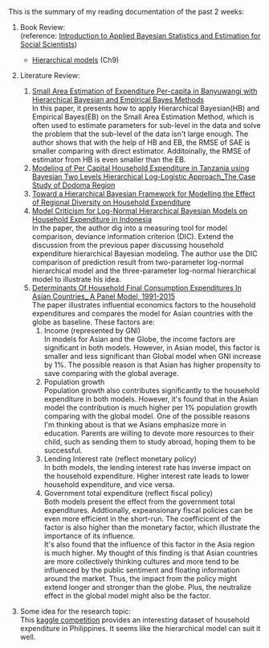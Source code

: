 This is the summary of my reading documentation of the past 2 weeks:<br/>

1. Book Review:<br/>(reference: [Introduction to Applied Bayesian Statistics and Estimation for Social Scientists](https://www.springer.com/gp/book/9780387712642))
   * [Hierarchical models](https://github.com/EnChiSu/Master-Thesis/blob/master/Check%20Point%203/Hierarchical%20Models.md) (Ch9)


2. Literature Review:<br/>
   1. [Small Area Estimation of Expenditure Per-capita in Banyuwangi with Hierarchical Bayesian and Empirical Bayes Methods](http://iptek.its.ac.id/index.php/jos/article/view/3185)<br/>
   In this paper, it presents how to apply Hierarchical Bayesian(HB) and Empirical Bayes(EB) on the Small Area Estimation Method, which is often used to estimate parameters for sub-level in the data and solve the problem that the sub-level of the data isn't large enough. The author shows that with the help of HB and EB, the RMSE of SAE is smaller comparing with direct estimator. Additoinally, the RMSE of estimator from HB is even smaller than the EB. <br/>
   2. [Modeling of Per Capital Household Expenditure in Tanzania using Bayesian Two Levels Hierarchical Log-Logistic Approach_The Case Study of Dodoma Region](http://sersc.org/journals/index.php/IJAST/article/view/22911)
   3. [Toward a Hierarchical Bayesian Framework for Modelling the Effect of Regional Diversity on Household Expenditure](https://www.researchgate.net/publication/274008292_Toward_a_Hierarchical_Bayesian_Framework_for_Modelling_the_Effect_of_Regional_Diversity_on_Household_Expenditure)
   4. [Model Criticism for Log-Normal Hierarchical Bayesian Models on Household Expenditure in Indonesia](https://ieeexplore.ieee.org/document/6396521)<br/>
   In the paper, the author dig into a measuring tool for model comparison, deviance information criterion (DIC). Extend the discussion from the previous paper discussing household expenditure hierarchical Bayesian modeling. The author use the DIC comparison of prediction result from two-parameter log-normal hierarchical model and the three-parameter log-normal hierarchical model to illustrate his idea.
   5. [Determinants Of Household Final Consumption Expenditures In Asian Countries_ A Panel Model, 1991-2015](https://ideas.repec.org/a/eaa/aeinde/v18y2018i1_8.html)<br/>
   The paper illustrates influential economics factors to the household expenditures and compares the model for Asian countries with the globe as baseline. These factors are:
      1. Income (represented by GNI)<br/>
      In models for Asian and the Globe, the income factors are significant in both models. However, in Asian model, this factor is smaller and less significant than Global model when GNI increase by 1%. The possible reason is that Asian has higher propensity to save comparing with the global average.
      2. Population growth<br/>
      Population growth also contributes significantly to the household expenditure in both models. However, it's found that in the Asian model the contribution is much higher per 1% population growth comparing with the global model. One of the possible reasons I'm thinking about is that we Asians emphasize more in education. Parents are willing to devote more resources to their child, such as sending them to study abroad, hoping them to be successful. 
      3. Lending Interest rate (reflect monetary policy)<br/>
      In both models, the lending interest rate has inverse impact on the household expenditure. Higher interest rate leads to lower household expenditure, and vice versa.
      4. Government total expenditure (reflect fiscal policy)<br/>
      Both models present the effect from the government total expenditures. Addtionally, expeansionary fiscal policies can be even more efficient in the short-run. The coefficicent of the factor is also higher than the monetary factor, which illustrate the importance of its influence.<br/>
      It's also found that the influence of this factor in the Asia region is much higher. My thought of this finding is that Asian countries are more collectively thinking cultures and more tend to be influenced by the public sentiment and floating information around the market. Thus, the impact from the policy might extend longer and stronger than the globe. Plus, the neutralize effect in the global model might also be the factor.
      
   
3. Some idea for the research topic:<br/>
   This [kaggle competition](https://www.kaggle.com/grosvenpaul/family-income-and-expenditure) provides an interesting dataset of household expenditure in Philippines. It seems like the hierarchical model can suit it well.
   

